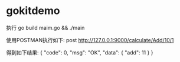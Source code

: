 # gokitdemo
执行 go build maim.go && ./main

使用POSTMAN执行如下:
post http://127.0.0.1:9000/calculate/Add/10/1

得到如下结果:
{
     "code": 0,
     "msg": "OK",
     "data": {
          "add": 11
     }
}